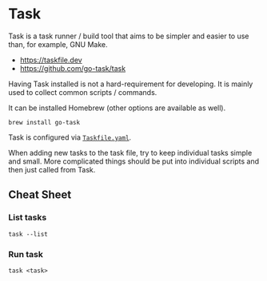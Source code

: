 # Task

Task is a task runner / build tool that aims to be simpler and easier to use
than, for example, GNU Make.

- <https://taskfile.dev>
- <https://github.com/go-task/task>

Having Task installed is not a hard-requirement for developing. It is mainly
used to collect common scripts / commands.

It can be installed Homebrew (other options are available as well).

```
brew install go-task
```

Task is configured via [`Taskfile.yaml`](../Taskfile.yaml).

When adding new tasks to the task file, try to keep individual tasks simple and
small. More complicated things should be put into individual scripts and then
just called from Task.

## Cheat Sheet

### List tasks

```
task --list
```

### Run task

```
task <task>
```
